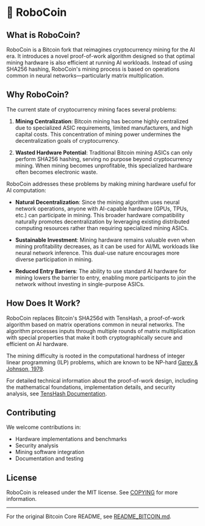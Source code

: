 # 🤖 RoboCoin

## What is RoboCoin?
RoboCoin is a Bitcoin fork that reimagines cryptocurrency mining for the AI era. It introduces a novel proof-of-work algorithm designed so that optimal mining hardware is also efficient at running AI workloads. Instead of using SHA256 hashing, RoboCoin's mining process is based on operations common in neural networks—particularly matrix multiplication.

## Why RoboCoin?
The current state of cryptocurrency mining faces several problems:

1. **Mining Centralization**: Bitcoin mining has become highly centralized due to specialized ASIC requirements, limited manufacturers, and high capital costs. This concentration of mining power undermines the decentralization goals of cryptocurrency.

2. **Wasted Hardware Potential**: Traditional Bitcoin mining ASICs can only perform SHA256 hashing, serving no purpose beyond cryptocurrency mining. When mining becomes unprofitable, this specialized hardware often becomes electronic waste.

RoboCoin addresses these problems by making mining hardware useful for AI computation:

- **Natural Decentralization**: Since the mining algorithm uses neural network operations, anyone with AI-capable hardware (GPUs, TPUs, etc.) can participate in mining. This broader hardware compatibility naturally promotes decentralization by leveraging existing distributed computing resources rather than requiring specialized mining ASICs.

- **Sustainable Investment**: Mining hardware remains valuable even when mining profitability decreases, as it can be used for AI/ML workloads like neural network inference. This dual-use nature encourages more diverse participation in mining.

- **Reduced Entry Barriers**: The ability to use standard AI hardware for mining lowers the barrier to entry, enabling more participants to join the network without investing in single-purpose ASICs.

## How Does It Work?
RoboCoin replaces Bitcoin's SHA256d with TensHash, a proof-of-work algorithm based on matrix operations common in neural networks. The algorithm processes inputs through multiple rounds of matrix multiplication with special properties that make it both cryptographically secure and efficient on AI hardware.

The mining difficulty is rooted in the computational hardness of integer linear programming (ILP) problems, which are known to be NP-hard [Garey & Johnson, 1979](https://doi.org/10.1137/0207010).

For detailed technical information about the proof-of-work design, including the mathematical foundations, implementation details, and security analysis, see [TensHash Documentation](tens_pow.md).

## Contributing
We welcome contributions in:
- Hardware implementations and benchmarks
- Security analysis
- Mining software integration
- Documentation and testing

## License
RoboCoin is released under the MIT license. See [COPYING](COPYING) for more information.

---

For the original Bitcoin Core README, see [README_BITCOIN.md](README_BITCOIN.md).
